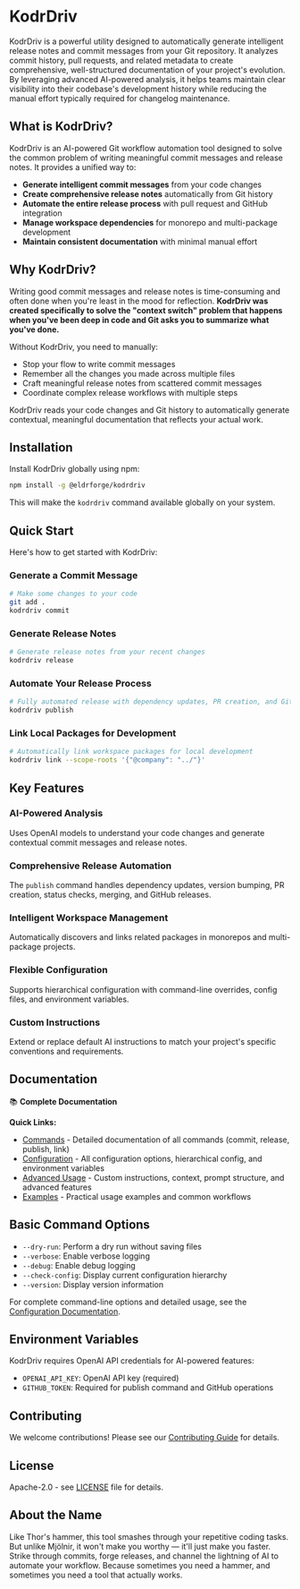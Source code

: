 # KodrDriv

KodrDriv is a powerful utility designed to automatically generate intelligent release notes and commit messages from your Git repository. It analyzes commit history, pull requests, and related metadata to create comprehensive, well-structured documentation of your project's evolution. By leveraging advanced AI-powered analysis, it helps teams maintain clear visibility into their codebase's development history while reducing the manual effort typically required for changelog maintenance.

## What is KodrDriv?

KodrDriv is an AI-powered Git workflow automation tool designed to solve the common problem of writing meaningful commit messages and release notes. It provides a unified way to:

- **Generate intelligent commit messages** from your code changes
- **Create comprehensive release notes** automatically from Git history
- **Automate the entire release process** with pull request and GitHub integration
- **Manage workspace dependencies** for monorepo and multi-package development
- **Maintain consistent documentation** with minimal manual effort

## Why KodrDriv?

Writing good commit messages and release notes is time-consuming and often done when you're least in the mood for reflection. **KodrDriv was created specifically to solve the "context switch" problem that happens when you've been deep in code and Git asks you to summarize what you've done.**

Without KodrDriv, you need to manually:
- Stop your flow to write commit messages
- Remember all the changes you made across multiple files
- Craft meaningful release notes from scattered commit messages
- Coordinate complex release workflows with multiple steps

KodrDriv reads your code changes and Git history to automatically generate contextual, meaningful documentation that reflects your actual work.

## Installation

Install KodrDriv globally using npm:

```bash
npm install -g @eldrforge/kodrdriv
```

This will make the `kodrdriv` command available globally on your system.

## Quick Start

Here's how to get started with KodrDriv:

### Generate a Commit Message

```bash
# Make some changes to your code
git add .
kodrdriv commit
```

### Generate Release Notes

```bash
# Generate release notes from your recent changes
kodrdriv release
```

### Automate Your Release Process

```bash
# Fully automated release with dependency updates, PR creation, and GitHub release
kodrdriv publish
```

### Link Local Packages for Development

```bash
# Automatically link workspace packages for local development
kodrdriv link --scope-roots '{"@company": "../"}'
```

## Key Features

### AI-Powered Analysis
Uses OpenAI models to understand your code changes and generate contextual commit messages and release notes.

### Comprehensive Release Automation
The `publish` command handles dependency updates, version bumping, PR creation, status checks, merging, and GitHub releases.

### Intelligent Workspace Management
Automatically discovers and links related packages in monorepos and multi-package projects.

### Flexible Configuration
Supports hierarchical configuration with command-line overrides, config files, and environment variables.

### Custom Instructions
Extend or replace default AI instructions to match your project's specific conventions and requirements.

## Documentation

📚 **Complete Documentation**

**Quick Links:**
- [Commands](docs/public/commands.md) - Detailed documentation of all commands (commit, release, publish, link)
- [Configuration](docs/public/configuration.md) - All configuration options, hierarchical config, and environment variables  
- [Advanced Usage](docs/public/advanced-usage.md) - Custom instructions, context, prompt structure, and advanced features
- [Examples](docs/public/examples.md) - Practical usage examples and common workflows

## Basic Command Options

- `--dry-run`: Perform a dry run without saving files
- `--verbose`: Enable verbose logging  
- `--debug`: Enable debug logging
- `--check-config`: Display current configuration hierarchy
- `--version`: Display version information

For complete command-line options and detailed usage, see the [Configuration Documentation](docs/public/configuration.md).

## Environment Variables

KodrDriv requires OpenAI API credentials for AI-powered features:

- `OPENAI_API_KEY`: OpenAI API key (required)
- `GITHUB_TOKEN`: Required for publish command and GitHub operations

## Contributing

We welcome contributions! Please see our [Contributing Guide](CONTRIBUTING.md) for details.

## License

Apache-2.0 - see [LICENSE](LICENSE) file for details.

## About the Name

Like Thor's hammer, this tool smashes through your repetitive coding tasks. But unlike Mjölnir, it won't make you worthy — it'll just make you faster. Strike through commits, forge releases, and channel the lightning of AI to automate your workflow. Because sometimes you need a hammer, and sometimes you need a tool that actually works.
